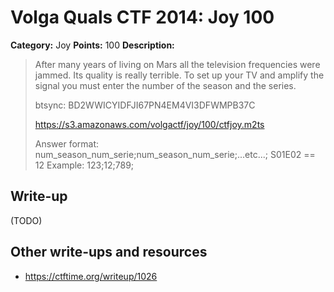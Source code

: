 # Volga Quals CTF 2014: Joy 100

**Category:** Joy
**Points:** 100
**Description:**

> After many years of living on Mars all the television frequencies were jammed. Its quality is really terrible. To set up your TV and amplify the signal you must enter the number of the season and the series.
>
> btsync: BD2WWICYIDFJI67PN4EM4VI3DFWMPB37C
>
> https://s3.amazonaws.com/volgactf/joy/100/ctfjoy.m2ts
>
> Answer format: num_season_num_serie;num_season_num_serie;...etc...;
> S01E02 == 12
> Example: 123;12;789;

## Write-up

(TODO)

## Other write-ups and resources

* <https://ctftime.org/writeup/1026>
